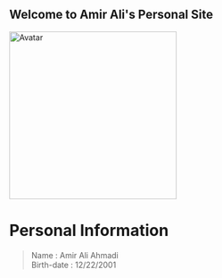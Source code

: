 ## Welcome to Amir Ali's Personal Site
<img src="https://i.postimg.cc/cHk7tnP7/photo-2021-01-18-22-42-28.jpg" width="300" length="300" alt="Avatar" border-radius="150"/>

# Personal Information
>Name : Amir Ali Ahmadi  
>Birth-date : 12/22/2001  
